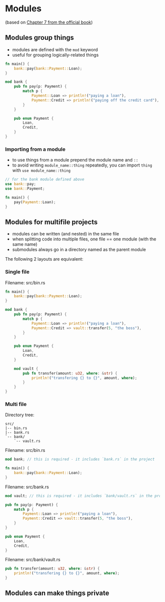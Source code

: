 # Modules

(based on [Chapter 7 from the official book](https://doc.rust-lang.org/book/ch07-00-managing-growing-projects-with-packages-crates-and-modules.html))

## Modules group things

- modules are defined with the `mod` keyword
- useful for grouping logically-related things

```rust
fn main() {
    bank::pay(bank::Payment::Loan);
}

mod bank {
    pub fn pay(p: Payment) {
        match p {
            Payment::Loan => println!("paying a loan"),
            Payment::Credit => println!("paying off the credit card"),
        }
    }

    pub enum Payment {
        Loan,
        Credit,
    }
}
```

### Importing from a module

- to use things from a module prepend the module name and `::`
- to avoid writing `module_name::thing` repeatedly, you can import `thing` with `use module_name::thing`

```rust
// for the bank module defined above
use bank::pay;
use bank::Payment;

fn main() {
    pay(Payment::Loan);
}
```

## Modules for multifile projects

- modules can be written (and nested) in the same file
- when splitting code into multiple files, one file == one module (with the same name)
- submodules always go in a directory named as the parent module

The following 2 layouts are equivalent:

### Single file

Filename: src/bin.rs
```rust
fn main() {
    bank::pay(bank::Payment::Loan);
}

mod bank {
    pub fn pay(p: Payment) {
        match p {
            Payment::Loan => println!("paying a loan"),
            Payment::Credit => vault::transfer(5, "the boss"),
        }
    }

    pub enum Payment {
        Loan,
        Credit,
    }

    mod vault {
        pub fn transfer(amount: u32, where: &str) {
            println!("transfering {} to {}", amount, where);
        }
    }
}
```

### Multi file

Directory tree:

```
src/
|-- bin.rs
|-- bank.rs
`-- bank/
    `-- vault.rs
```

Filename: src/bin.rs
```rust
mod bank; // this is required - it includes `bank.rs` in the project

fn main() {
    bank::pay(bank::Payment::Loan);
}
```

Filename: src/bank.rs
```rust
mod vault; // this is required - it includes `bank/vault.rs` in the project

pub fn pay(p: Payment) {
    match p {
        Payment::Loan => println!("paying a loan"),
        Payment::Credit => vault::transfer(5, "the boss"),
    }
}

pub enum Payment {
    Loan,
    Credit,
}
```

Filename: src/bank/vault.rs
```rust
pub fn transfer(amount: u32, where: &str) {
    println!("transfering {} to {}", amount, where);
}
```


## Modules can make things private
